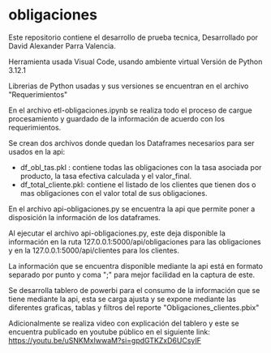 # obligaciones
Este repositorio contiene el desarrollo de prueba tecnica, Desarrollado por David Alexander Parra Valencia.

Herramienta usada Visual Code, usando ambiente virtual
Versión de Python 3.12.1

Librerias de Python usadas y sus versiones se encuentran en el archivo "Requerimientos"

En el archivo etl-obligaciones.ipynb se realiza todo el proceso de cargue procesamiento y guardado de la información de acuerdo con los requerimientos.

Se crean dos archivos donde quedan los Dataframes necesarios para ser usados en la api:
- df_obl_tas.pkl : contiene todas las obligaciones con la tasa asociada por producto, la tasa efectiva calculada  y el valor_final.
- df_total_cliente.pkl: contiene el listado de los clientes que tienen dos o mas obligaciones con el valor total de sus obligaciones.

 En el archivo api-obligaciones.py se encuentra la api que permite poner a disposición la información de los dataframes.

 Al ejecutar el archivo api-obligaciones.py, este deja disponible la información en la ruta 127.0.0.1:5000/api/obligaciones para las obligaciones y en la 127.0.0.1:5000/api/clientes  para los clientes.

 La información que se encuentra disponible mediante la api está en formato separado por punto y coma ";" para mejor facilidad en la captura de este.

Se desarrolla tablero de powerbi para el consumo de la información que se tiene mediante la api, esta se carga ajusta y se expone mediante las diferentes graficas, tablas y filtros del reporte "Obligaciones_clientes.pbix"

Adicionalmente se realiza video con explicación del tablero y este se encuentra publicado en youtube público en el siguiente link:  https://youtu.be/uSNKMxIwwaM?si=gpdGTKZxD6UCsyIF 
 
